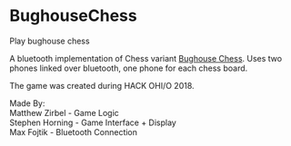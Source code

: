 # BughouseChess
Play bughouse chess

A bluetooth implementation of Chess variant <a href="https://en.wikipedia.org/wiki/Bughouse_chess">Bughouse Chess</a>. Uses two phones linked over bluetooth, one phone for each chess board.

The game was created during HACK OHI/O 2018.

Made By:<br>
Matthew Zirbel - Game Logic<br>
Stephen Horning - Game Interface + Display<br>
Max Fojtik - Bluetooth Connection<br>
